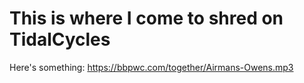 # This is where I come to shred on TidalCycles

Here's something: https://bbpwc.com/together/Airmans-Owens.mp3
